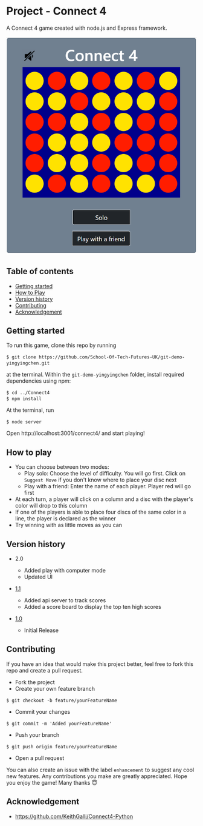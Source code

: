 # Project - Connect 4

A Connect 4 game created with node.js and Express framework.

![](img.png)

## Table of contents
* [Getting started](#getting-started)
* [How to Play](#how-to-play)
* [Version history](#version-history)
* [Contributing](#contributing)
* [Acknowledgement](#acknowledgement)

	
## Getting started
To run this game, clone this repo by running

```
$ git clone https://github.com/School-Of-Tech-Futures-UK/git-demo-yingyingchen.git
``` 

at the terminal. Within the `git-demo-yingyingchen` folder, install required dependencies using npm:

```
$ cd ../Connect4
$ npm install
```

At the terminal, run

```
$ node server
```

Open http://localhost:3001/connect4/ and start playing!


## How to play
* You can choose between two modes:
    * Play solo: Choose the level of difficulty. You will go first. Click on `Suggest Move` if you don't know where to place your disc next
    * Play with a friend: Enter the name of each player. Player red will go first
* At each turn, a player will click on a column and a disc with the player's color will drop to this column
* If one of the players is able to place four discs of the same color in a line, the player is declared as the winner
* Try winning with as little moves as you can

## Version history
* 2.0
    * Added play with computer mode
    * Updated UI
* [1.1](http://github.com/School-Of-Tech-Futures-UK/git-demo-yingyingchen/tree/f210eefd086aabd0d03b3a1bea87748362075533)
    * Added api server to track scores
    * Added a score board to display the top ten high scores
* [1.0](http://github.com/School-Of-Tech-Futures-UK/git-demo-yingyingchen/tree/368a5626464dbae863679d9828eb5b24c0ffd5d3)

    * Initial Release

## Contributing
If you have an idea that would make this project better, feel free to fork this repo and create a pull request.
* Fork the project
* Create your own feature branch 
```
$ git checkout -b feature/yourFeatureName
```
* Commit your changes 
```
$ git commit -m 'Added yourFeatureName'
```
* Push your branch
```
$ git push origin feature/yourFeatureName
```
* Open a pull request


You can also create an issue with the label `enhancement` to suggest any cool new features. Any contributions you make are greatly appreciated. Hope you enjoy the game! Many thanks 😇

## Acknowledgement

* https://github.com/KeithGalli/Connect4-Python
